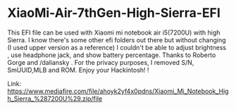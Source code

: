 # XiaoMi-Air-7thGen-High-Sierra-EFI
This EFI file can be used with Xiaomi mi notebook air i5(7200U) with high Sierra. I know there's some other efi folders out there but without changing (I used upper version as a reference) I couldn't be able to adjust brightness , use headphone jack, and show battery percentage. Thanks to Roberto Gorge and /daliansky .  For the privacy purposes, I removed S/N, SmUUID,MLB and ROM. Enjoy your Hackintosh! !

Link: https://www.mediafire.com/file/ahoyk2yf4x0pdns/Xiaomi_Mi_Notebook_High_Sierra_%287200U%29.zip/file
